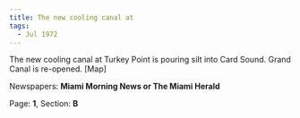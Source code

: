 ```yaml
---  
title: The new cooling canal at  
tags:  
  - Jul 1972  
---  
```

  
The new cooling canal at Turkey Point is pouring silt into Card Sound. Grand Canal is re-opened. [Map]  
  
Newspapers: **Miami Morning News or The Miami Herald**  
  
Page: **1**, Section: **B** 
